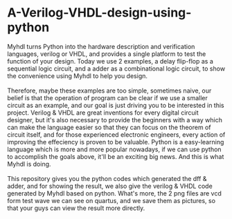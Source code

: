 # A-Verilog-VHDL-design-using-python

Myhdl turns Python into the hardware description and verification languages, verilog or VHDL, and provides a single platform to test the function of your design. Today we use 2 examples, a delay flip-flop as a sequential logic circuit, and a adder as a combinational logic circuit, to show the convenience using Myhdl to help you design.<br> 
<br>
Therefore, maybe these examples are too simple, sometimes naive, our belief is that the operation of program can be clear if we use a smaller circuit as an example, and our goal is just driving you to be interested in this project. Verilog & VHDL are great inventions for every digital circuit designer, but it's also necessary to provide the beginners with a way which can make the language easier so that they can focus on the theorem of circuit itself, and for those experienced electronic engineers, every action of improving the effeciency is proven to be valuable. Python is a easy-learning language which is more and more popular nowadays, if we can use python to accomplish the goals above, it'll be an exciting big news. And this is what Myhdl is doing.<br>
<br>
This repository gives you the python codes which generated the dff & adder, and for showing the result, we also give the verilog & VHDL code generated by Myhdl based on python. What's more, the 2 png files are vcd form test wave we can see on quartus, and we save them as pictures, so that your guys can view the result more directly.<br>
